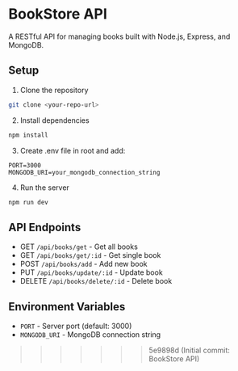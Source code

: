 # BookStore API

A RESTful API for managing books built with Node.js, Express, and MongoDB.

## Setup

1. Clone the repository
```bash
git clone <your-repo-url>
```

2. Install dependencies
```bash
npm install
```

3. Create .env file in root and add:
```
PORT=3000
MONGODB_URI=your_mongodb_connection_string
```

4. Run the server
```bash
npm run dev
```

## API Endpoints

- GET `/api/books/get` - Get all books
- GET `/api/books/get/:id` - Get single book
- POST `/api/books/add` - Add new book
- PUT `/api/books/update/:id` - Update book
- DELETE `/api/books/delete/:id` - Delete book

## Environment Variables

- `PORT` - Server port (default: 3000)
- `MONGODB_URI` - MongoDB connection string
>>>>>>> 5e9898d (Initial commit: BookStore API)
